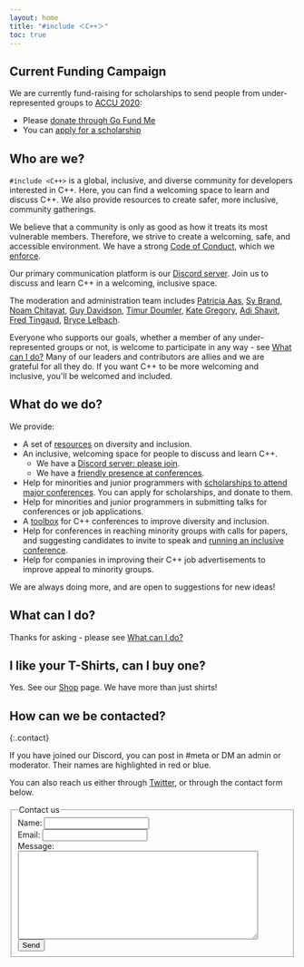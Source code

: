 ```yaml
---
layout: home
title: "#include ＜C++＞"
toc: true
---
```


## Current Funding Campaign

We are currently fund-raising for scholarships to send people from under-represented groups to [ACCU 2020](https://conference.accu.org):

* Please [donate through Go Fund Me](https://www.gofundme.com/f/include-scholarships-for-accu-spring-2020)
* You can [apply for a scholarship](https://richardchandler590561.typeform.com/to/ruUqBs)

## Who are we?

`#include <C++>` is a global, inclusive, and diverse community for developers interested in C++. Here, you can find a welcoming space to learn and discuss C++. We also provide resources to create safer, more inclusive, community gatherings.

We believe that a community is only as good as how it treats its most vulnerable members. Therefore, we strive to create a welcoming, safe, and accessible environment. We have a strong [Code of Conduct](/code-of-conduct), which we [enforce](/moderation).

Our primary communication platform is our [Discord server](https://discord.gg/ZPErMGW). Join us to discuss and learn C++ in a welcoming, inclusive space.

The moderation and administration team includes [Patricia Aas](https://twitter.com/pati_gallardo), [Sy Brand](https://twitter.com/TartanLlama), [Noam Chitayat](https://twitter.com/_Noam), [Guy Davidson](https://twitter.com/hatcat01), [Timur Doumler](https://twitter.com/timur_audio), [Kate Gregory](https://twitter.com/gregcons), [Adi Shavit](https://twitter.com/AdiShavit), [Fred Tingaud](https://twitter.com/FredTingaudDev), [Bryce Lelbach](https://twitter.com/blelbach).

Everyone who supports our goals, whether a member of any under-represented groups or not, is welcome to participate in any way - see [What can I do?](/what-can-i-do/) Many of our leaders and contributors are allies and we are grateful for all they do. If you want C++ to be more welcoming and inclusive, you'll be welcomed and included.

## What do we do?

We provide:

- A set of [resources](/resources) on diversity and inclusion.
- An inclusive, welcoming space for people to discuss and learn C++.
  - We have a [Discord server: please join](https://discord.gg/ZPErMGW).
  - We have a [friendly presence at conferences](/conferences/attending-conferences).
- Help for minorities and junior programmers with [scholarships to attend major conferences](/conferences/scholarships). You can apply for scholarships, and donate to them.
- Help for minorities and junior programmers in submitting talks for conferences or job applications.
- A [toolbox](https://github.com/include-cpp/toolboxes/releases/latest) for C++ conferences to improve diversity and inclusion.
- Help for conferences in reaching minority groups with calls for papers, and suggesting candidates to invite to speak and <a class="page-link" href="/conferences/organising-conferences/">running an inclusive conference</a>.
- Help for companies in improving their C++ job advertisements to improve appeal to minority groups.

We are always doing more, and are open to suggestions for new ideas!

## What can I do?

Thanks for asking - please see [What can I do?](/what-can-i-do/)

## I like your T-Shirts, can I buy one?

Yes. See our <a class="page-link" href="/shop/">Shop</a> page. We have more than just shirts!

## How can we be contacted?
{:.contact}

If you have joined our Discord, you can post in #meta or DM an admin or moderator. Their names are highlighted in red or blue.

You can also reach us either through [Twitter](https://twitter.com/include_cpp), or through the contact form below.

<form action="https://getsimpleform.com/messages?form_api_token=0249c3a7836e7b2532d7d6fe74e61676" method="post">
<fieldset>
<legend>Contact us</legend>

<div>
  <label for="name">Name:</label>
  <input name="name" type="text" id="name">
</div>
<div>
  <label for="email">Email:</label>
  <input name="email" type="email" id="email">
</div>
<div>
  <label for="message">Message:</label>
  <textarea name="message" id="message" cols="50" rows="10"></textarea>
</div>
<div>
  <input name="send" type="submit" value="Send">
</div>
</fieldset>
</form>
